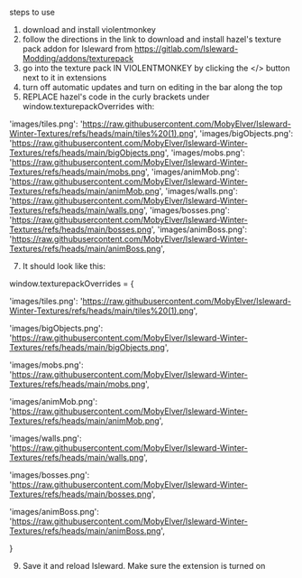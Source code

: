 steps to use
1) download and install violentmonkey
2) follow the directions in the link to download and install hazel's texture pack addon for Isleward from https://gitlab.com/Isleward-Modding/addons/texturepack
3) go into the texture pack IN VIOLENTMONKEY by clicking the </> button next to it in extensions
4) turn off automatic updates and turn on editing in the bar along the top
5) REPLACE hazel's code in the curly brackets under window.texturepackOverrides with:

  
  'images/tiles.png': 'https://raw.githubusercontent.com/MobyElver/Isleward-Winter-Textures/refs/heads/main/tiles%20(1).png',
  'images/bigObjects.png': 'https://raw.githubusercontent.com/MobyElver/Isleward-Winter-Textures/refs/heads/main/bigObjects.png',
  'images/mobs.png': 'https://raw.githubusercontent.com/MobyElver/Isleward-Winter-Textures/refs/heads/main/mobs.png',
  'images/animMob.png': 'https://raw.githubusercontent.com/MobyElver/Isleward-Winter-Textures/refs/heads/main/animMob.png',
  'images/walls.png': 'https://raw.githubusercontent.com/MobyElver/Isleward-Winter-Textures/refs/heads/main/walls.png',
  'images/bosses.png': 'https://raw.githubusercontent.com/MobyElver/Isleward-Winter-Textures/refs/heads/main/bosses.png',
  'images/animBoss.png': 'https://raw.githubusercontent.com/MobyElver/Isleward-Winter-Textures/refs/heads/main/animBoss.png',
  
7) It should look like this:

  window.texturepackOverrides = {

  'images/tiles.png': 'https://raw.githubusercontent.com/MobyElver/Isleward-Winter-Textures/refs/heads/main/tiles%20(1).png',
  
  'images/bigObjects.png': 'https://raw.githubusercontent.com/MobyElver/Isleward-Winter-Textures/refs/heads/main/bigObjects.png',
  
  'images/mobs.png': 'https://raw.githubusercontent.com/MobyElver/Isleward-Winter-Textures/refs/heads/main/mobs.png',
  
  'images/animMob.png': 'https://raw.githubusercontent.com/MobyElver/Isleward-Winter-Textures/refs/heads/main/animMob.png',
  
  'images/walls.png': 'https://raw.githubusercontent.com/MobyElver/Isleward-Winter-Textures/refs/heads/main/walls.png',
  
  'images/bosses.png': 'https://raw.githubusercontent.com/MobyElver/Isleward-Winter-Textures/refs/heads/main/bosses.png',
  
  'images/animBoss.png': 'https://raw.githubusercontent.com/MobyElver/Isleward-Winter-Textures/refs/heads/main/animBoss.png',
  
}
  

9) Save it and reload Isleward. Make sure the extension is turned on


